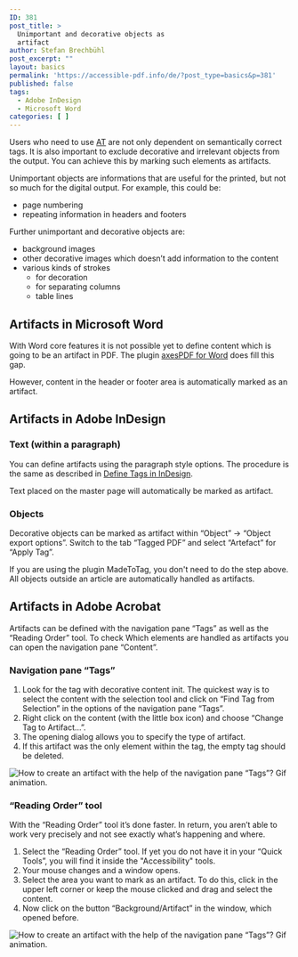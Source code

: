 ```yaml
---
ID: 381
post_title: >
  Unimportant and decorative objects as
  artifact
author: Stefan Brechbühl
post_excerpt: ""
layout: basics
permalink: 'https://accessible-pdf.info/de/?post_type=basics&p=381'
published: false
tags:
  - Adobe InDesign
  - Microsoft Word
categories: [ ]
---
```

Users who need to use [AT][1] are not only dependent on semantically correct tags. It is also important to exclude decorative and irrelevant objects from the output. You can achieve this by marking such elements as artifacts.

Unimportant objects are informations that are useful for the printed, but not so much for the digital output. For example, this could be:

*   page numbering
*   repeating information in headers and footers

Further unimportant and decorative objects are:

*   background images
*   other decorative images which doesn’t add information to the content
*   various kinds of strokes 
    *   for decoration
    *   for separating columns 
    *   table lines 

## Artifacts in Microsoft Word

With Word core features it is not possible yet to define content which is going to be an artifact in PDF. The plugin [axesPDF for Word][2] does fill this gap.

However, content in the header or footer area is automatically marked as an artifact.

## Artifacts in Adobe InDesign

### Text (within a paragraph)

You can define artifacts using the paragraph style options. The procedure is the same as described in [Define Tags in InDesign][3].

Text placed on the master page will automatically be marked as artifact.

### Objects

Decorative objects can be marked as artifact within “Object” → “Object export options”. Switch to the tab “Tagged PDF” and select “Artefact” for “Apply Tag”.

If you are using the plugin MadeToTag, you don't need to do the step above. All objects outside an article are automatically handled as artifacts.

## Artifacts in Adobe Acrobat

Artifacts can be defined with the navigation pane “Tags” as well as the “Reading Order” tool. To check Which elements are handled as artifacts you can open the navigation pane “Content”.

### Navigation pane “Tags”

1.  Look for the tag with decorative content init. The quickest way is to select the content with the selection tool and click on “Find Tag from Selection” in the options of the navigation pane “Tags”.
2.  Right click on the content (with the little box icon) and choose “Change Tag to Artifact…”.
3.  The opening dialog allows you to specify the type of artifact.
4.  If this artifact was the only element within the tag, the empty tag should be deleted.

![How to create an artifact with the help of the navigation pane “Tags”? Gif animation.][4]

### “Reading Order” tool

With the “Reading Order” tool it’s done faster. In return, you aren’t able to work very precisely and not see exactly what’s happening and where.

1.  Select the “Reading Order” tool. If yet you do not have it in your “Quick Tools”, you will find it inside the "Accessibility" tools.
2.  Your mouse changes and a window opens.
3.  Select the area you want to mark as an artifact. To do this, click in the upper left corner or keep the mouse clicked and drag and select the content.
4.  Now click on the button “Background/Artifact” in the window, which opened before.

![How to create an artifact with the help of the navigation pane “Tags”? Gif animation.][5]

 [1]: https://accessible-pdf.info/en/glossary/#assistive-technology
 [2]: https://www.axes4.com/axespdf-for-word-overview.html
 [3]: https://accessible-pdf.info/en/basics/define-tags-in-indesign/
 [4]: https://accessible-pdf.info/wp/wp-content/uploads/acrobat_artifact_en.gif
 [5]: https://accessible-pdf.info/wp/wp-content/uploads/acrobat_artifact2_en.gif